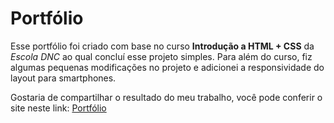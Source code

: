<h1>Portfólio</h1>

Esse portfólio foi criado com base no curso <strong>Introdução a HTML + CSS</strong> da <i>Escola DNC</i> ao qual concluí esse projeto simples. Para além do curso, fiz algumas pequenas modificações no projeto e adicionei a responsividade do layout para smartphones.

Gostaria de compartilhar o resultado do meu trabalho, você pode conferir o site neste link: <a href="https://futurodevleo.github.io/escoladnc-portfolio/">Portfólio</a>